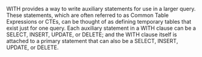 WITH provides a way to write auxiliary statements for use in a larger query. These statements, which are often referred to as Common Table Expressions or CTEs, can be thought of as defining temporary tables that exist just for one query. Each auxiliary statement in a WITH clause can be a SELECT, INSERT, UPDATE, or DELETE; and the WITH clause itself is attached to a primary statement that can also be a SELECT, INSERT, UPDATE, or DELETE.
